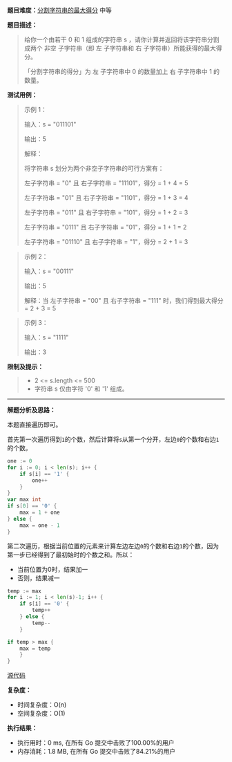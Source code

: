 **题目难度：**[分割字符串的最大得分](https://leetcode.cn/problems/maximum-score-after-splitting-a-string/) 中等

**题目描述：**

> 给你一个由若干 0 和 1 组成的字符串 s ，请你计算并返回将该字符串分割成两个 非空 子字符串（即 左 子字符串和 右 子字符串）所能获得的最大得分。
>
> 「分割字符串的得分」为 左 子字符串中 0 的数量加上 右 子字符串中 1 的数量。

**测试用例：**

> 示例 1：
> 
> 输入：s = "011101"
> 
> 输出：5
> 
> 解释：
> 
> 将字符串 s 划分为两个非空子字符串的可行方案有：
> 
> 左子字符串 = "0" 且 右子字符串 = "11101"，得分 = 1 + 4 = 5
> 
> 左子字符串 = "01" 且 右子字符串 = "1101"，得分 = 1 + 3 = 4
> 
> 左子字符串 = "011" 且 右子字符串 = "101"，得分 = 1 + 2 = 3
> 
> 左子字符串 = "0111" 且 右子字符串 = "01"，得分 = 1 + 1 = 2
> 
> 左子字符串 = "01110" 且 右子字符串 = "1"，得分 = 2 + 1 = 3

> 示例 2：
> 
> 输入：s = "00111"
> 
> 输出：5
> 
> 解释：当 左子字符串 = "00" 且 右子字符串 = "111" 时，我们得到最大得分 = 2 + 3 = 5

> 示例 3：
> 
> 输入：s = "1111"
> 
> 输出：3


**限制及提示：**
> - 2 <= s.length <= 500
> - 字符串 s 仅由字符 '0' 和 '1' 组成。

---
**解题分析及思路：**

本题直接遍历即可。

首先第一次遍历得到`1`的个数，然后计算将`s`从第一个分开，左边`0`的个数和右边`1`的个数。
```go
one := 0
for i := 0; i < len(s); i++ {
    if s[i] == '1' {
        one++
    }
}
var max int
if s[0] == '0' {
    max = 1 + one
} else {
    max = one - 1
}
```

第二次遍历，根据当前位置的元素来计算左边左边`0`的个数和右边`1`的个数，因为第一步已经得到了最初始时的个数之和。所以：

- 当前位置为0时，结果加一
- 否则，结果减一

```go
temp := max
for i := 1; i < len(s)-1; i++ {
    if s[i] == '0' {
        temp++
    } else {
        temp--
    }

if temp > max {
    max = temp
    }
}
```


[源代码](https://github.com/lomtom/algorithm-go/blob/main/leetcode/1422分割字符串的最大得分_test.go)

**复杂度：**
- 时间复杂度：O(n)
- 空间复杂度：O(1)

**执行结果：**

- 执行用时：0 ms, 在所有 Go 提交中击败了100.00%的用户
- 内存消耗：1.8 MB, 在所有 Go 提交中击败了84.21%的用户